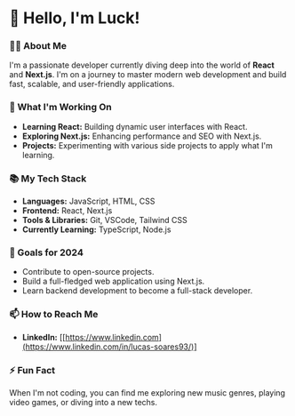 # 👋 Hello, I'm Luck!

### 🧑‍💻 About Me
I'm a passionate developer currently diving deep into the world of **React** and **Next.js**. I'm on a journey to master modern web development and build fast, scalable, and user-friendly applications.

### 🚀 What I'm Working On
- **Learning React:** Building dynamic user interfaces with React.
- **Exploring Next.js:** Enhancing performance and SEO with Next.js.
- **Projects:** Experimenting with various side projects to apply what I'm learning.

### 📚 My Tech Stack
- **Languages:** JavaScript, HTML, CSS
- **Frontend:** React, Next.js
- **Tools & Libraries:** Git, VSCode, Tailwind CSS
- **Currently Learning:** TypeScript, Node.js

### 🌱 Goals for 2024
- Contribute to open-source projects.
- Build a full-fledged web application using Next.js.
- Learn backend development to become a full-stack developer.

### 📫 How to Reach Me
- **LinkedIn:** [[https://www.linkedin.com](https://www.linkedin.com/in/lucas-soares93/)]

### ⚡ Fun Fact
When I'm not coding, you can find me exploring new music genres, playing video games, or diving into a new techs.
